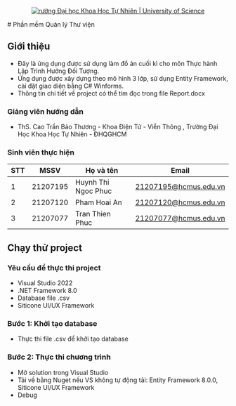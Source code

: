 <p align="center">
  <a href="https://hcmus.edu.vn//" title="Trường Đại học Khoa Học Tự Nhiên " style="border: none;">
    <img src="https://fetel.hcmus.edu.vn/wp-content/uploads/2022/09/logo-fetel.png" alt="rường Đại học Khoa Học Tự Nhiên | University of Science">
  </a>
</p>
# Phần mềm Quản lý Thư viện

## Giới thiệu

* Đây là ứng dụng được sử dụng làm đồ án cuối kì cho môn Thực hành Lập Trình Hướng Đối Tượng.
* Ứng dụng được xây dựng theo mô hình 3 lớp, sử dụng Entity Framework, cài đặt giao diện bằng C# Winforms.
* Thông tin chi tiết về project có thể tìm đọc trong file Report.docx

### Giảng viên hướng dẫn

* ThS. Cao Trần Bảo Thương - Khoa Điện Tử - Viễn Thông , Trường Đại Học Khoa Học Tự Nhiên - ĐHQGHCM

### Sinh viên thực hiện

|**STT**|**MSSV**|  **Họ và tên**     |       **Email**      |
|-------|--------|--------------------|----------------------|
|   1   |21207195|Huynh Thi Ngoc Phuc |21207195@hcmus.edu.vn|
|   2   |21207120|Pham Hoai An        |21207120@hcmus.edu.vn|
|   3   |21207077|Tran Thien Phuc     |21207077@hcmus.edu.vn|

## Chạy thử project

### Yêu cầu để thực thi project

* Visual Studio 2022
* .NET Framework 8.0
* Database file .csv
* Siticone UI/UX Framework

### Bước 1: Khởi tạo database

* Thực thi file .csv để khởi tạo database

### Bước 2: Thực thi chương trình

* Mở solution trong Visual Studio
* Tải về bằng Nuget nếu VS không tự động tải: Entity Framework 8.0.0, Siticone UI/UX Framework
* Debug
